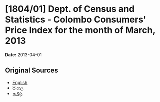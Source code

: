 # [1804/01] Dept. of Census and Statistics - Colombo Consumers' Price Index for the month of March, 2013

**Date:** 2013-04-01

## Original Sources

- [English](https://documents.gov.lk/view/extra-gazettes/2013/4/1804-01_E.pdf)
- [සිංහල](https://documents.gov.lk/view/extra-gazettes/2013/4/1804-01_S.pdf)
- [தமிழ்](https://documents.gov.lk/view/extra-gazettes/2013/4/1804-01_T.pdf)
